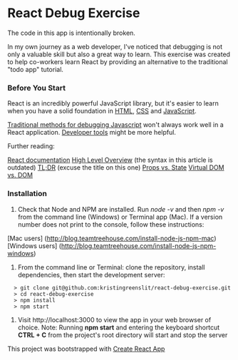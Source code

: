 # React Debug Exercise

The code in this app is intentionally broken.

In my own journey as a web developer, I've noticed that debugging is not only a valuable skill but also a great way to learn. This exercise was created to help co-workers learn React by providing an alternative to the traditional "todo app" tutorial.

### Before You Start

React is an incredibly powerful JavaScript library, but it's easier to learn when you have a solid foundation in [HTML](http://learn.shayhowe.com/html-css/getting-to-know-html/), [CSS](http://learn.shayhowe.com/html-css/getting-to-know-css/) and [JavaScript](https://developer.mozilla.org/en-US/docs/Learn/Getting_started_with_the_web/JavaScript_basics). 

[Traditional methods for debugging Javascript](https://medium.com/@sandeep.scet/different-ways-to-debug-javascript-code-579e7f58cf10#.3gbqsze60) won't always work well in a React application. [Developer tools](https://github.com/facebook/react-devtools) might be more helpful.

Further reading:

[React documentation](https://facebook.github.io/react/)
[High Level Overview](http://blog.reverberate.org/2014/02/react-demystified.html) (the syntax in this article is outdated)
[TL;DR](http://blog.andrewray.me/reactjs-for-stupid-people/) (excuse the title on this one)
[Props vs. State](https://themeteorchef.com/tutorials/understanding-props-and-state-in-react)
[Virtual DOM vs. DOM](http://reactkungfu.com/2015/10/the-difference-between-virtual-dom-and-dom/)

### Installation

1. Check that Node and NPM are installed. Run *node -v* and then *npm -v* from the command line (Windows) or Terminal app (Mac). If a version number does not print to the console, follow these instructions:

[Mac users] (http://blog.teamtreehouse.com/install-node-js-npm-mac)
[Windows users] (http://blog.teamtreehouse.com/install-node-js-npm-windows)

1. From the command line or Terminal: clone the repository, install dependencies, then start the development server:

```
  > git clone git@github.com:kristingreenslit/react-debug-exercise.git
  > cd react-debug-exercise
  > npm install
  > npm start
```

1. Visit http://localhost:3000 to view the app in your web browser of choice. Note: Running **npm start** and entering the keyboard shortcut **CTRL + C** from the project's root directory will start and stop the server


This project was bootstrapped with [Create React App](https://github.com/facebookincubator/create-react-app)



